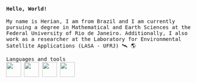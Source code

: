 <h4><samp> Hello, World!</samp></h4>
<p><samp> My name is Herian, I am from Brazil and I am currently pursuing a degree in Mathematical and Earth Sciences at the Federal University of Rio de Janeiro. Additionally, I also work as a researcher at the Laboratory for Environmental Satellite Applications (LASA - UFRJ) 🛰️ 🌎</samp>


<p><samp>
  Languages and tools<br>
   <img height = 40 wideth = 40 src="https://cdn.jsdelivr.net/gh/devicons/devicon/icons/python/python-original.svg" /> 
   <img height = 40 wideth = 40 src="https://cdn.jsdelivr.net/gh/devicons/devicon/icons/pandas/pandas-original.svg"/>
   <img height = 40 wideth = 40 src="https://cdn.jsdelivr.net/gh/devicons/devicon/icons/c/c-original.svg" />
   <img height = 40 wideth = 40 src="https://cdn.jsdelivr.net/gh/devicons/devicon/icons/linux/linux-original.svg" /></samp>
